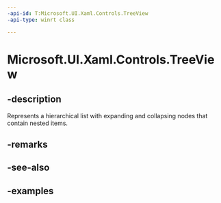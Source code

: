 ```yaml
---
-api-id: T:Microsoft.UI.Xaml.Controls.TreeView
-api-type: winrt class

---
```

<!-- Class syntax.
public class TreeView : Control, Control
-->

# Microsoft.UI.Xaml.Controls.TreeView


## -description

Represents a hierarchical list with expanding and collapsing nodes that contain nested items. 


## -remarks


## -see-also


## -examples


